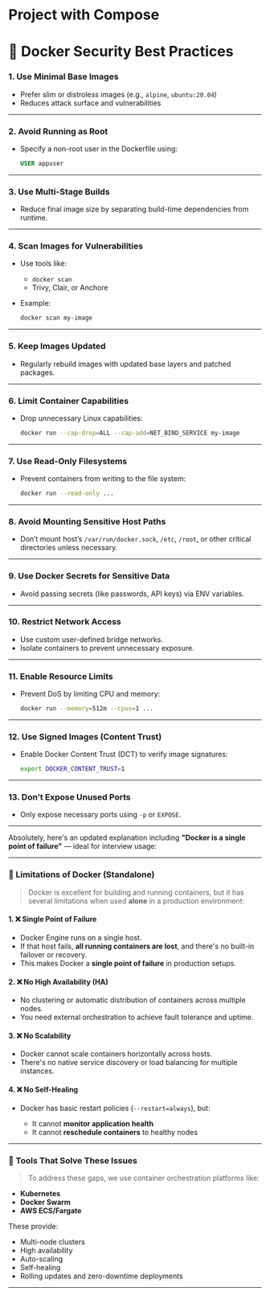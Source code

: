 # Project with Compose

# 🔐 Docker Security Best Practices

### 1. **Use Minimal Base Images**

* Prefer slim or distroless images (e.g., `alpine`, `ubuntu:20.04`)
* Reduces attack surface and vulnerabilities

---

### 2. **Avoid Running as Root**

* Specify a non-root user in the Dockerfile using:

  ```dockerfile
  USER appuser
  ```

---

### 3. **Use Multi-Stage Builds**

* Reduce final image size by separating build-time dependencies from runtime.

---

### 4. **Scan Images for Vulnerabilities**

* Use tools like:

  * `docker scan`
  * Trivy, Clair, or Anchore
* Example:

  ```bash
  docker scan my-image
  ```

---

### 5. **Keep Images Updated**

* Regularly rebuild images with updated base layers and patched packages.

---

### 6. **Limit Container Capabilities**

* Drop unnecessary Linux capabilities:

  ```bash
  docker run --cap-drop=ALL --cap-add=NET_BIND_SERVICE my-image
  ```

---

### 7. **Use Read-Only Filesystems**

* Prevent containers from writing to the file system:

  ```bash
  docker run --read-only ...
  ```

---

### 8. **Avoid Mounting Sensitive Host Paths**

* Don’t mount host’s `/var/run/docker.sock`, `/etc`, `/root`, or other critical directories unless necessary.

---

### 9. **Use Docker Secrets for Sensitive Data**

* Avoid passing secrets (like passwords, API keys) via ENV variables.

---

### 10. **Restrict Network Access**

* Use custom user-defined bridge networks.
* Isolate containers to prevent unnecessary exposure.

---

### 11. **Enable Resource Limits**

* Prevent DoS by limiting CPU and memory:

  ```bash
  docker run --memory=512m --cpus=1 ...
  ```

---

### 12. **Use Signed Images (Content Trust)**

* Enable Docker Content Trust (DCT) to verify image signatures:

  ```bash
  export DOCKER_CONTENT_TRUST=1
  ```

---

### 13. **Don’t Expose Unused Ports**

* Only expose necessary ports using `-p` or `EXPOSE`.

---

Absolutely, here's an updated explanation including **"Docker is a single point of failure"** — ideal for interview usage:

---

### 🔹 Limitations of Docker (Standalone)

> Docker is excellent for building and running containers, but it has several limitations when used **alone** in a production environment:

#### 1. ❌ **Single Point of Failure**

* Docker Engine runs on a single host.
* If that host fails, **all running containers are lost**, and there's no built-in failover or recovery.
* This makes Docker a **single point of failure** in production setups.

#### 2. ❌ **No High Availability (HA)**

* No clustering or automatic distribution of containers across multiple nodes.
* You need external orchestration to achieve fault tolerance and uptime.

#### 3. ❌ **No Scalability**

* Docker cannot scale containers horizontally across hosts.
* There's no native service discovery or load balancing for multiple instances.

#### 4. ❌ **No Self-Healing**

* Docker has basic restart policies (`--restart=always`), but:

  * It cannot **monitor application health**
  * It cannot **reschedule containers** to healthy nodes

---

### 🔹 Tools That Solve These Issues

> To address these gaps, we use container orchestration platforms like:

* **Kubernetes**
* **Docker Swarm**
* **AWS ECS/Fargate**

These provide:

* Multi-node clusters
* High availability
* Auto-scaling
* Self-healing
* Rolling updates and zero-downtime deployments
---



